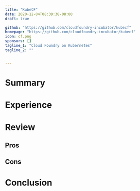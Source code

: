 ```yaml
---
title: "KubeCF"
date: 2020-12-04T08:39:38-08:00
draft: true

github: "https://github.com/cloudfoundry-incubator/kubecf"
homepage: "https://github.com/cloudfoundry-incubator/kubecf"
icon: cf.png
sponsors: []
tagline_1: "Cloud Foundry on Kubernetes"
tagline_2: ""


---
```


# Summary

# Experience

# Review

## Pros

## Cons

# Conclusion